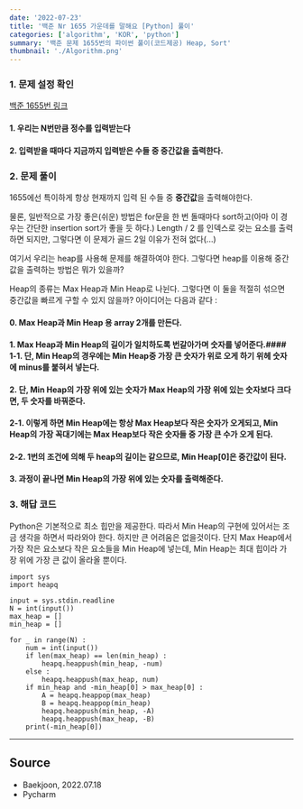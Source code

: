 ```yaml
---
date: '2022-07-23'
title: '백준 Nr 1655 가운데를 말해요 [Python] 풀이'
categories: ['algorithm', 'KOR', 'python']
summary: '백준 문제 1655번의 파이썬 풀이(코드제공) Heap, Sort'
thumbnail: './Algorithm.png'
---
```


### 1. 문제 설정 확인
[백준 1655번 링크](<https://www.acmicpc.net/problem/1655>)


#### 1. 우리는 N번만큼 정수를 입력받는다
#### 2. 입력받을 때마다 지금까지 입력받은 수들 중 중간값을 출력한다.


### 2. 문제 풀이

1655에선 특이하게 항상 현재까지 입력 된 수들 중 **중간값**을 출력해야한다. 


물론, 일반적으로 가장 좋은(쉬운) 방법은 for문을 한 번 돌때마다 sort하고(아마 이 경우는 간단한 insertion sort가 좋을 듯 하다.) Length / 2 를 인덱스로 갖는 요소를 출력하면 되지만, 그렇다면 이 문제가 골드 2일 이유가 전혀 없다(...)


여기서 우리는 heap를 사용해 문제를 해결하여야 한다. 그렇다면 heap를 이용해 중간값을 출력하는 방법은 뭐가 있을까? 


Heap의 종류는 Max Heap과 Min Heap로 나뉜다. 그렇다면 이 둘을 적절히 섞으면 중간값을 빠르게 구할 수 있지 않을까? 아이디어는 다음과 같다 : 

#### 0. Max Heap과 Min Heap 용 array 2개를 만든다.
#### 1. Max Heap과 Min Heap의 길이가 일치하도록 번갈아가며 숫자를 넣어준다.#### 1-1. 단, Min Heap의 경우에는 Min Heap중 가장 큰 숫자가 위로 오게 하기 위헤 숫자에 minus를 붙혀서 넣는다.
#### 2. 단, Min Heap의 가장 위에 있는 숫자가 Max Heap의 가장 위에 있는 숫자보다 크다면, 두 숫자를 바꿔준다.
#### 2-1. 이렇게 하면 Min Heap에는 항상 Max Heap보다 작은 숫자가 오게되고, Min Heap의 가장 꼭대기에는 Max Heap보다 작은 숫자들 중 가장 큰 수가 오게 된다.
#### 2-2. 1번의 조건에 의해 두 heap의 길이는 같으므로, Min Heap[0]은 중간값이 된다.
#### 3. 과정이 끝나면 Min Heap의 가장 위에 있는 숫자를 출력해준다.

### 3. 해답 코드

Python은 기본적으로 최소 힙만을 제공한다. 따라서 Min Heap의 구현에 있어서는 조금 생각을 하면서 따라와야 한다. 하지만 큰 어려움은 없을것이다. 단지 Max Heap에서 가장 작은 요소보다 작은 요소들을 Min Heap에 넣는데, Min Heap는 최대 힙이라 가장 위에 가장 큰 값이 올라올 뿐이다.

```
import sys
import heapq

input = sys.stdin.readline
N = int(input())
max_heap = []
min_heap = []

for _ in range(N) :
    num = int(input())
    if len(max_heap) == len(min_heap) :
        heapq.heappush(min_heap, -num)
    else :
        heapq.heappush(max_heap, num)
    if min_heap and -min_heap[0] > max_heap[0] :
        A = heapq.heappop(max_heap)
        B = heapq.heappop(min_heap)
        heapq.heappush(min_heap, -A)
        heapq.heappush(max_heap, -B)
    print(-min_heap[0])
```

---

## Source

- Baekjoon, 2022.07.18
- Pycharm